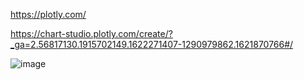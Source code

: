 https://plotly.com/


https://chart-studio.plotly.com/create/?_ga=2.56817130.1915702149.1622271407-1290979862.1621870766#/

![image](https://user-images.githubusercontent.com/30849720/120061141-a8447300-c010-11eb-89cc-1a20a341db84.png)







